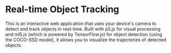 # Real-time Object Tracking


This is an interactive web application that uses your device's camera to detect and track objects in real-time. Built with p5.js for visual processing and ml5.js (which is powered by TensorFlow.js) for object detection (using the COCO-SSD model), it allows you to visualize the trajectories of detected objects.

